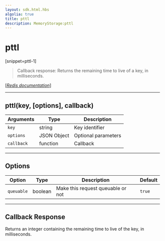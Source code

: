 ```yaml
---
layout: sdk.html.hbs
algolia: true
title: pttl
description: MemoryStorage:pttl
---
```

  

# pttl
[snippet=pttl-1]
> Callback response:
Returns the remaining time to live of a key, in milliseconds.

[[_Redis documentation_]](https://redis.io/commands/pttl)

---

## pttl(key, [options], callback)

| Arguments | Type | Description |
|---------------|---------|----------------------------------------|
| `key` | string | Key identifier |
| `options` | JSON Object | Optional parameters |
| `callback` | function | Callback |

---

## Options

| Option | Type | Description | Default |
|---------------|---------|----------------------------------------|---------|
| `queuable` | boolean | Make this request queuable or not  | `true` |
---

## Callback Response

Returns an integer containing the remaining time to live of the key, in milliseconds.
